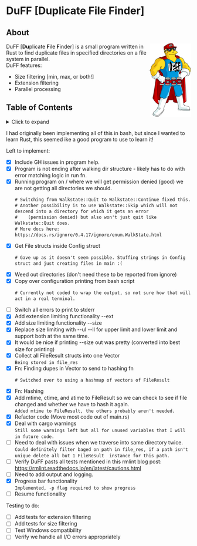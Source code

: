 #  DuFF [Duplicate File Finder] 

## About 
<img align="right" width="112" height="200" src="https://github.com/bioinformike/DuFF/blob/main/misc/duffman.png">DuFF [**Du**plicate **F**ile **F**inder] is a 
small program written in Rust to find duplicate files in specified directories on a file system in parallel.
<br />
DuFF features:
- Size filtering [min, max, or both!]
- Extension filtering
- Parallel processing

## Table of Contents
<!-- ⛔️ MD-MAGIC-EXAMPLE:START (TOC:collapse=true&collapseText=Click to expand) -->
<details>
<summary>Click to expand</summary>
- [About](#about)
- [Install](#install)
- [Usage](#usage)
  * [API](#api)
  * [Configuration Options](#configuration-options)
- [CLI Usage](#cli-usage)
</details>
<!-- ⛔️ MD-MAGIC-EXAMPLE:END -->

I had originally been implementing all of this in bash, but since I wanted to learn Rust, this seemed ike a good program 
to use to learn it!

Left to implement:
- [x] Include GH issues in program help.
- [x] Program is not ending after walking dir structure - likely has to do with error matching logic in run fn.
- [x] Running program on / where we will get permission denied (good) we are not getting all directories we should.
  <br />
  ```
  # Switching from Walkstate::Quit to Walkstate::Continue fixed this.
  # Another possibility is to use Walkstate::Skip which will not descend into a directory for which it gets an error
  #    (permission denied) but also won't just quit like Walkstate::Quit does.
  # More docs here: https://docs.rs/ignore/0.4.17/ignore/enum.WalkState.html
   ```
- [x] Get File structs inside Config struct
  <br />
  ```
  # Gave up as it doesn't seem possible. Stuffing strings in Config struct and just creating files in main :(
   ```
- [x] Weed out directories (don't need these to be reported from ignore)
- [x] Copy over configuration printing from bash script
  <br />
  ```
  # Currently not coded to wrap the output, so not sure how that will act in a real terminal.
   ```
- [ ] Switch all errors to print to stderr
- [x] Add extension limiting functionality --ext
- [x] Add size limiting functionality --size
- [x] Replace size limiting with --ul --ll for upper limit and lower limit and support both at the same time.
- [x] It would be nice if printing --size out was pretty (converted into best size for printing)
- [x] Collect all FileResult structs into one Vector
  <br />```Being stored in file_res```
- [x] Fn: Finding dupes in Vector<FileResult> to send to hashing fn
  <br />
  ```
  # Switched over to using a hashmap of vectors of FileResult
   ```
- [x] Fn: Hashing
- [x] Add mtime, ctime, and atime to FileResult so we can check to see if file changed and whether we have to hash it
     again.
  <br /> ```Added mtime to FileResult, the others probably aren't needed.```
- [x] Refactor code (Move most code out of main.rs)
- [x] Deal with cargo warnings
  <br /> ```Still some warnings left but all for unused variables that I will in future code.```
- [ ] Need to deal with issues when we traverse into same directory twice.
  <br /> ```Could definitely filter baged on path in file_res, if a path isn't unique delete all but 1 FileResult 
         instance for this path.```
- [ ] Verify DuFF pasts all tests mentioned in this rmlint blog post: https://rmlint.readthedocs.io/en/latest/cautions.html
- [ ] Need to add output and logging.
- [x] Progress bar functionality
  <br /> ```Implemented, -p flag required to show progress ```
- [ ] Resume functionality

Testing to do:
- [ ] Add tests for extension filtering 
- [ ] Add tests for size filtering
- [ ] Test Windows compatibility
- [ ] Verify we handle all I/O errors appropriately
